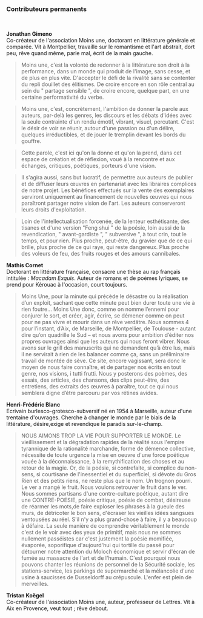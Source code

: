 ### Contributeurs permanents 
<br>
  
 
**<a name="gimeno">Jonathan Gimeno</a>** <br>
Co-créateur de l'association Moins une, doctorant en littérature générale et comparée. Vit à Montpellier, travaille sur le romantisme  et l'art abstrait, dort peu, rêve quand même, parle mal, écrit de la main gauche. 

> Moins une, c'est la volonté de redonner à la littérature son droit à la  performance, dans un monde qui produit de l'image, sans cesse, et de plus en plus vite. D'accepter le défi de la rivalité sans se contenter du repli douillet des élitismes. De croire encore en son rôle central au sein du " partage sensible ", de croire encore, quelque part, en une certaine performativité du verbe.

> Moins une, c'est, concrètement, l'ambition de donner la parole aux auteurs, par-delà les genres, les discours et les débats d'idées avec la seule contrainte d'un rendu émotif, vibrant, visuel, percutant. C'est le désir de voir se réunir, autour d'une passion ou d'un délire, quelques irréductibles, et de jouer le tremplin devant les bords du gouffre.

> Cette parole, c'est ici qu'on la donne et qu'on la prend, dans cet espace de création et de réflexion, voué à la rencontre et aux échanges, critiques, poétiques, porteurs d'une vision. 

> Il s'agira aussi, sans but lucratif, de permettre aux auteurs de publier et de diffuser leurs œuvres en partenariat avec les libraires complices de notre projet. Les bénéfices effectués sur la vente des exemplaires serviront uniquement au financement de nouvelles œuvres qui nous paraîtront partager notre vision de l'art. Les auteurs conserveront leurs droits d'exploitation.

> Loin de l'intellectualisation forcenée, de la lenteur esthétisante, des tisanes et d'une version "Feng shui " de la poésie, loin aussi de la revendication, " avant-gardiste ", " subversive ", à tout crin, tout le temps, et pour rien. Plus proche, peut-être, du gravier que de ce qui brille, plus proche de ce qui raye, qui reste dangereux. Plus proche des voleurs de feu, des fruits rouges et des amours cannibales.




**<a name="cornet">Mathis Cornet</a>**<br>
Doctorant en littérature française, consacre une thèse au rap français intitulée : *Macadam Exquis*.  Auteur de romans et de poèmes lyriques, se prend pour Kérouac à l'occasion, court toujours.

>Moins Une, pour la minute qui précède le désastre ou la réalisation d’un exploit, sachant que cette minute peut bien durer toute une vie à rien foutre… Moins Une donc, comme on nomme l’ennemi pour conjurer le sort, et créer, agir, écrire, se démener comme on peut pour ne pas vivre et mourir dans un rêve verdâtre. 
Nous sommes 4 pour l’instant, d’Aix, de Marseille, de Montpellier, de Toulouse - autant dire qu’on quadrille le Sud – et nous avons pour ambition d’éditer nos propres ouvrages ainsi que les auteurs qui nous feront vibrer. Nous avons sur le grill des manuscrits qui ne demandent qu’à être lus, mais il ne servirait à rien de les balancer comme ça, sans un préliminaire travail de montée de sève. 
Ce site, encore vagissant, sera donc le moyen de nous faire connaître, et de partager nos écrits en tout genre, nos visions, i tutti frutti. Nous y posterons des poèmes, des essais, des articles, des chansons, des clips peut-être, des entretiens, des extraits des œuvres à paraître, tout ce qui nous semblera digne d’être parcouru par vos rétines avides. 

**<a name="blanc">Henri-Frédéric Blanc</a>**<br>
Ecrivain burlesco-grotesco-subversif né en 1954 à Marseille, auteur d'une trentaine d'ouvrages. Cherche à changer le monde par le biais de la littérature, désire,exige et revendique le paradis sur-le-champ.

>NOUS AIMONS TROP LA VIE POUR SUPPORTER LE MONDE.
Le vieillissement et la dégradation rapides de la réalité sous l'empire tyrannique de la rationalité marchande, forme de démence collective, nécessite de toute urgence la mise en oeuvre d'une force poétique vouée à la déconnaissance, à la remythification des choses et au retour de la magie.
Or, de la poésie, si contrefaite, si complice du non-sens, si courtisane de l'inessentiel et du superficiel, si dévote du Gros Rien et des petits riens, ne reste plus que le nom. Un trognon pourri. Le ver a mangé le fruit.
Nous voulons retrouver le fruit dans le ver.
Nous sommes partisans d'une contre-culture poétique, autant dire une CONTRE-POESIE, poésie critique, poésie de combat, désireuse de réarmer les mots,de faire exploser les phrases à la gueule des murs, de détricoter le bon sens, d'écraser les vieilles idées sangsues ventousées au réel. S'il n'y a plus grand-chose à faire, il y a beaucoup à défaire.
La seule manière de comprendre véritablement le monde c'est de le voir avec des yeux de primitif, mais nous ne sommes nullement passéistes car c'est justement la poésie momifiée, évaporée, soporifique d'aujourd'hui qui tortille du passé pour détourner notre attention du Moloch économique et servir d'écran de fumée au massacre de l'art et de l'humain. C'est pourquoi nous pouvons chanter les réunions de personnel de la Sécurité sociale, les stations-service, les parkings de supermarché et la mélancolie d'une usine à saucisses de Dusseldorff au crépuscule. L'enfer est plein de merveilles.


**<a name="koegel">Tristan Koëgel</a>**<br>
Co-créateur de l'association Moins une, auteur, professeur de Lettres. Vit à Aix en Provence, veut tout ; rêve debout.

